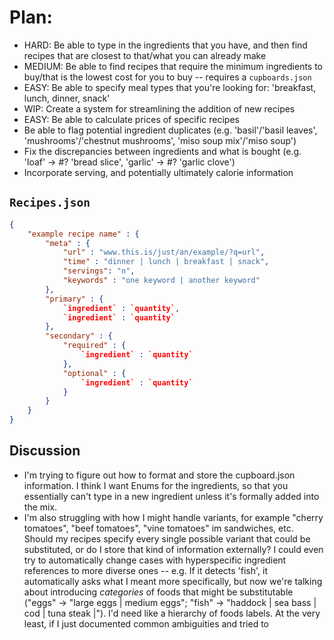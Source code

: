 # Plan:
- HARD: Be able to type in the ingredients that you have, and then find recipes that are closest to that/what you can already make
- MEDIUM: Be able to find recipes that require the minimum ingredients to buy/that is the lowest cost for you to buy -- requires a `cupboards.json`
- EASY: Be able to specify meal types that you're looking for: 'breakfast, lunch, dinner, snack'
- WIP: Create a system for streamlining the addition of new recipes
- EASY: Be able to calculate prices of specific recipes
- Be able to flag potential ingredient duplicates (e.g. 'basil'/'basil leaves', 'mushrooms'/'chestnut mushrooms', 'miso soup mix'/'miso soup')
- Fix the discrepancies between ingredients and what is bought (e.g. 'loaf' -> #? 'bread slice', 'garlic' -> #? 'garlic clove') 
- Incorporate serving, and potentially ultimately calorie information

## `Recipes.json`
```json
{
    "example recipe name" : {
        "meta" : {
            "url" : "www.this.is/just/an/example/?q=url",
            "time" : "dinner | lunch | breakfast | snack",
            "servings": "n",
            "keywords" : "one keyword | another keyword"
        },
        "primary" : {
            `ingredient` : `quantity`,
            `ingredient` : `quantity`
        },
        "secondary" : {
            "required" : {
                `ingredient` : `quantity`
            },
            "optional" : {
                `ingredient` : `quantity`
            }
        }
    }
}
```

## Discussion
- I'm trying to figure out how to format and store the cupboard.json information. I think I want Enums for the ingredients, so that you essentially can't type in a new ingredient unless it's formally added into the mix.
- I'm also struggling with how I might handle variants, for example "cherry tomatoes", "beef tomatoes", "vine tomatoes" im sandwiches, etc. Should my recipes specify every single possible variant that could be substituted, or do I store that kind of information externally? I could even try to automatically change cases with hyperspecific ingredient references to more diverse ones -- e.g. If it detects 'fish', it automatically asks what I meant more specifically, but now we're talking about introducing *categories* of foods that might be substitutable ("eggs" -> "large eggs | medium eggs"; "fish" -> "haddock | sea bass | cod | tuna steak |"). I'd need like a hierarchy of foods labels. At the very least, if I just documented common ambiguities and tried to 

